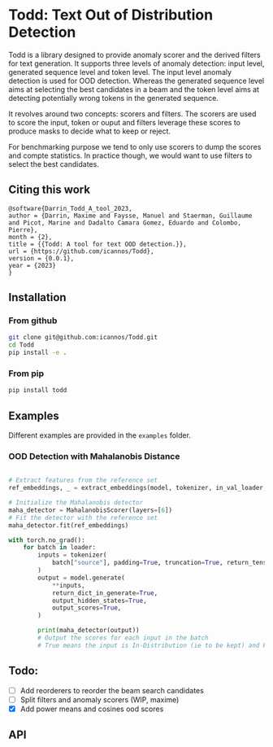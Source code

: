 # Todd: Text Out of Distribution Detection

Todd is a library designed to provide anomaly scorer and the derived filters for text
generation. It supports three levels of anomaly detection: input level, generated sequence 
level and token level. The input level anomaly detection is used for OOD detection. Whereas 
the generated sequence level aims at selecting the best candidates in a beam and the token
level aims at detecting potentially wrong tokens in the generated sequence.

It revolves around two concepts: scorers and filters. The scorers are used to score the input, token or ouput 
and filters leverage these scores to produce masks to decide what to keep or reject.

For benchmarking purpose we tend to only use scorers to dump the scores and compte statistics. 
In practice though, we would want to use filters to select the best candidates.

## Citing this work

```
@software{Darrin_Todd_A_tool_2023,
author = {Darrin, Maxime and Faysse, Manuel and Staerman, Guillaume and Picot, Marine and Dadalto Camara Gomez, Eduardo and Colombo, Pierre},
month = {2},
title = {{Todd: A tool for text OOD detection.}},
url = {https://github.com/icannos/Todd},
version = {0.0.1},
year = {2023}
}
```

## Installation

### From github

```bash
git clone git@github.com:icannos/Todd.git
cd Todd
pip install -e .
```

### From pip

```bash
pip install todd
```


## Examples

Different examples are provided in the `examples` folder.

### OOD Detection with Mahalanobis Distance
 
```python

# Extract features from the reference set
ref_embeddings, _ = extract_embeddings(model, tokenizer, in_val_loader, layers=[6])

# Initialize the Mahalanobis detector
maha_detector = MahalanobisScorer(layers=[6])
# Fit the detector with the reference set
maha_detector.fit(ref_embeddings)

with torch.no_grad():
    for batch in loader:
        inputs = tokenizer(
            batch["source"], padding=True, truncation=True, return_tensors="pt"
        )
        output = model.generate(
            **inputs,
            return_dict_in_generate=True,
            output_hidden_states=True,
            output_scores=True,
        )

        print(maha_detector(output)) 
        # Output the scores for each input in the batch
        # True means the input is In-Distribution (ie to be kept) and False means OOD
```


## Todo:

- [ ] Add reorderers to reorder the beam search candidates
- [ ] Split filters and anomaly scorers (WIP, maxime)
- [x] Add power means and cosines ood scores

## API